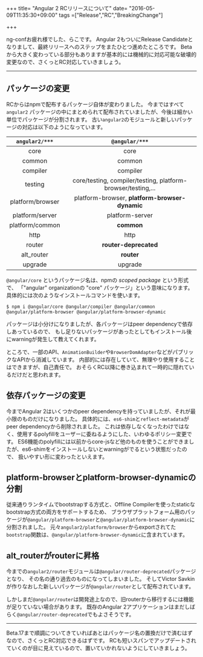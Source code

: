 +++
title= "Angular 2 RCリリースについて"
date= "2016-05-09T11:35:30+09:00"
tags =["Release","RC","BreakingChange"]

+++

ng-confお疲れ様でした、らこです。
Angular 2もついにRelease Candidateとなりまして、最終リリースへのステップをまたひとつ進めたところです。
Betaから大きく変わっている部分もありますが基本的には機械的に対応可能な破壊的変更なので、さくっとRC対応していきましょう。

<!--more-->

---

## パッケージの変更
RCからはnpmで配布するパッケージ自体が変わりました。
今まではすべて `angular2` パッケージの中にまとめられて配布されていましたが、今後は細かい単位でパッケージが分割されます。
古い`angular2`のモジュールと新しいパッケージの対応は以下のようになっています。

| `angular2/***` | `@angular/***` |
| :-----: | :--------: |
| core | core |
| common | common |
| compiler | compiler |
| testing | core/testing, compiler/testing, platform-browser/testing,... |
| platform/browser|  platform-browser, **platform-browser-dynamic** |
| platform/server | platform-server |
| platform/common | **common** |
| http | http| 
| router | **router-deprecated** | 
| alt_router | **router** | 
| upgrade | upgrade | 

`@angular/core` というパッケージ名は、npmの _scoped package_ という形式で、
「"angular" organizationの "core" パッケージ」という意味になります。
具体的には次のようなインストールコマンドを使います。

```
$ npm i @angular/core @angular/compiler @angular/common @angular/platform-browser @angular/platform-browser-dynamic
```

パッケージは小分けになりましたが、各パッケージはpeer dependencyで依存しあっているので、
もし足りないパッケージがあったとしてもインストール後にwarningが発生して教えてくれます。

ところで、一部のAPI、`AnimationBuilder`や`BrowserDomAdapter`などがパブリックなAPIから消滅しています。
内部的には存在していて、無理やり使用することはできますが、自己責任で。
おそらくRC以降に巻き込まれて一時的に隠れているだけだと思われます。

## 依存パッケージの変更
今までAngular 2はいくつかのpeer dependencyを持っていましたが、それが最小限のものだけになりました。
具体的には、`es6-shim`と`reflect-metadata`がpeer dependencyから削除されました。
これは依存しなくなったわけではなく、使用するpolyfillをユーザーに委ねるようにした、いわゆるポリシー変更です。
ES6機能のpolyfillには以前からcore-jsなど他のものを使うことができましたが、es6-shimをインストールしないとwarningがでるという状態だったので、
扱いやすい形に変わったといえます。

## platform-browserとplatform-browser-dynamicの分割
従来通りランタイムでbootstrapする方式と、Offline Compilerを使ったstaticなbootstrap方式の両方をサポートするため、
ブラウザプラットフォーム用のパッケージが`@angular/platform-browser`と`@angular/platform-browser-dynamic`に分割されました。
元々`angular2/platform/browser`からexportされてた`bootstrap`関数は、`@angular/platform-browser-dynamic`に含まれています。

## alt_routerがrouterに昇格
今までの`angular2/router`モジュールは`@angular/router-deprecated`パッケージとなり、
その名の通り過去のものになってしまいました。
そしてVictor Savkinが作りなおした新しいパッケージが`@angular/router`として配布されています。

しかしまだ`@angular/router`は開発途上なので、旧routerから移行するには機能が足りていない場合があります。
既存のAngular 2アプリケーションはまだしばらく`@angular/router-deprecated`でもよさそうです。

---

Beta.17まで順調についてきていればあとはパッケージ名の置換だけで済むはずなので、さくっとRC対応できるはずです。
RCも短いスパンでアップデートされていくのが目に見えているので、置いていかれないようにしていきましょう。
